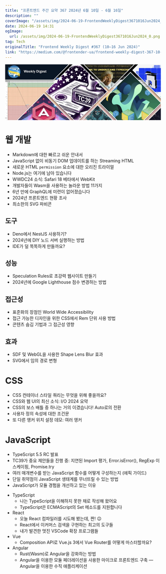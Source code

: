 ```yaml
---
title: "프론트엔드 주간 요약 367 2024년 6월 10일 - 6월 16일"
description: ""
coverImage: "/assets/img/2024-06-19-FrontendWeeklyDigest3671016Jun2024_0.png"
date: 2024-06-19 14:31
ogImage: 
  url: /assets/img/2024-06-19-FrontendWeeklyDigest3671016Jun2024_0.png
tag: Tech
originalTitle: "Frontend Weekly Digest #367 (10–16 Jun 2024)"
link: "https://medium.com/@frontender-ua/frontend-weekly-digest-367-10-16-jun-2024-885157f6f1f5"
---
```




![Frontend Weekly Digest](/assets/img/2024-06-19-FrontendWeeklyDigest3671016Jun2024_0.png)

# 웹 개발

- Markdown에 대한 빠르고 쉬운 안내서
- JavaScript 없이 비동기 DOM 업데이트를 하는 Streaming HTML
- 새로운 HTML `permission` 요소에 대한 오리진 트라이얼
- Node.js는 여기에 남아 있습니다
- WWDC24 소식: Safari 18 베타에서 WebKit
- 개발자들이 Wasm을 사용하는 놀라운 방법 11가지
- 6년 만에 GraphQL에 미련이 없어졌습니다
- 2024년 프론트엔드 현황 조사
- 최소한의 SVG 파비콘

## 도구
- Deno에서 NestJS 사용하기?
- 2024년에 DIY 노드 서버 실행하는 방법
- IDE가 덜 똑똑하게 만들까요?

## 성능
- Speculation Rules로 초강력 웹사이트 만들기
- 2024년에 Google Lighthouse 점수 변경하는 방법

## 접근성
- 표준화의 장점인 World Wide Accessibility
- 접근 가능한 디자인을 위한 CSS에서 Rem 단위 사용 방법
- 콘텐츠 숨김 기법과 그 접근성 영향

## 효과
- SDF 및 WebGL을 사용한 Shape Lens Blur 효과
- SVG에서 임의 경로 변형



<div class="content-ad"></div>

# CSS

- CSS 컨테이너 스타일 쿼리는 무엇을 위해 좋을까요?
- CSS와 웹 UI의 최신 소식: I/O 2024 요약
- CSS의 보스 배틀 중 하나는 거의 이겼습니다! Auto로의 전환
- 사용자 정의 속성에 대한 조건문
- 또 다른 앵커 위치 설정 데모: 여러 앵커

# JavaScript

- TypeScript 5.5 RC 발표
- TC39가 중요 제안들을 진행 중: 지연된 Import 평가, Error.isError(), RegExp 이스케이핑, Promise.try
- 여러 매개변수를 받는 JavaScript 함수를 어떻게 구성하는지 (에픽 가이드)
- 단일 취약점이 JavaScript 생태계를 무너뜨릴 수 있는 방법
- JavaScript가 모듈 경험을 개선하고 있는 이유

<div class="content-ad"></div>

- TypeScript
  - 나는 TypeScript을 이해하지 못한 채로 작성해 왔어요
  - TypeScript은 ECMAScript의 Set 메소드를 지원합니다
- React
  - 오늘 React 컴파일러를 시도해 봤는데, 짠! 😉
  - React에서 이커머스 검색을 구현하는 최고의 도구들
  - 내가 발견한 멋진 VSCode 확장 프로그램들
- Vue
  - Composition API로 Vue.js 3에서 Vue Router를 어떻게 마스터할까요?
- Angular
  - Rust(Wasm)로 Angular을 강화하는 방법
  - Angular을 이용한 모듈 페더레이션을 사용한 마이크로 프론트엔드 구축 — Angular을 이용한 수직 애플리케이션